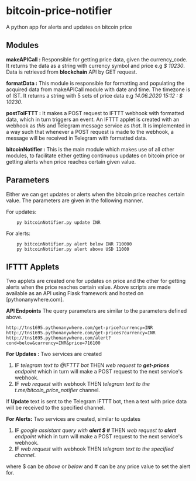 # bitcoin-price-notifier
A python app for alerts and updates on bitcoin price

## Modules
**makeAPICall :**
   Responsible for getting price data, given the currency_code. It returns the data as a string with currency symbol and price e.g *$ 10230*. Data is retrieved from **blockchain** API by GET request.
				   
**formatData :**
This module is responsible for formatting and populating the acquired data from makeAPICall module with date and time. The timezone is of IST. It returns a string with 5 sets of price data e.g *14.06.2020 15:12 : $ 10230*.
		
**postToIFTTT :**
It makes a POST request to IFTTT webhook with formatted data, which in turn triggers an event. An IFTTT applet is created with an webhook as *this* and Telegram message service as *that*. It is implemented in a way such that whenever a POST request is made to the webhook, a message will be received in Telegram with formatted data.
			
**bitcoinNotifier :**
This is the main module which makes use of all other modules, to facilitate either getting continuous updates on bitcoin price or getting alerts when price reaches certain given value.

## Parameters
Either we can get updates or alerts when the bitcoin price reaches certain value. The parameters are given in the following manner.

For updates:
		
		py bitcoinNotifier.py update INR

For alerts:

				
		py bitcoinNotifier.py alert below INR 710000
		py bitcoinNotifier.py alert above USD 11000

## IFTTT Applets
Two applets are created one for updates on price and the other for getting alerts when the price reaches certain value. Above scripts are made available as an API using Flask framework and hosted on [pythonanywhere.com].

**API Endpoints**
The query parameters are similar to the parameters defined above.
					
	http://tns1695.pythonanywhere.com/get-price?currency=INR
	http://tns1695.pythonanywhere.com/get-prices?currency=INR
	http://tns1695.pythonanywhere.com/alert?cond=below&currency=INR&price=716100
**For Updates :**
	Two services are created 
 1. IF *telegram text to @IFTTT bot* THEN *web request to **get-prices** endpoint* which in turn will make a POST request to the next service's webhook.
 2. IF *web request* with webhook THEN *telegram text to the t.me/bitcoin_price_notifier* channel.
 
If **Update** text is sent to the Telegram IFTTT bot, then a text with price data will be received to the specified channel.

**For Alerts:**
Two services are created, similar to updates

 1. IF *google assistant query with **alert $ #***  THEN *web request to **alert** endpoint* which in turn will make a POST request to the next service's webhook.
 2. IF *web request* with webhook THEN *telegram text to the specified channel*.

where $ can be *above* or *below* and # can be any price value to set the alert for.
